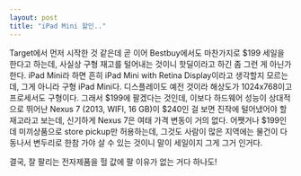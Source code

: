 ```yaml
---
layout: post
title: "iPad Mini 할인.."
---
```



Target에서 먼저 시작한 것 같은데 곧 이어 Bestbuy에서도 마찬가지로 $199 세일을 한다고 하는데, 사실상 구형 재고를 털어내는 것이니 핫딜이라고 하긴 좀 그런 게 아닌가 한다. iPad Mini라 하면 흔히 iPad Mini with Retina Display이라고 생각할지 모르는데, 그게 아니라 구형 iPad Mini다. 디스플레이도 예전 것이라 해상도가 1024x768이고 프로세서도 구형이다. 그래서 $199에 팔겠다는 것인데, 이보다 하드웨어 성능이 상대적으로 뛰어난 Nexus 7 (2013, WIFI, 16 GB)이 $240인 걸 보면 진작에 털어냈어야 할 재고라고 보는데, 신기하게 Nexus 7은 여태 가격 변동이 거의 없다. 어쨋거나 $199인데 미끼상품으로 store pickup만 허용하는데, 그것도 사람이 많은 지역에는 물건이 다 동나서 변두리로 한참 가야 살 수 있는 것이니 말이 세일이지 그게 그거 인거다. 




결국, 잘 팔리는 전자제품을 헐 값에 팔 이유가 없는 거다 하나도!


